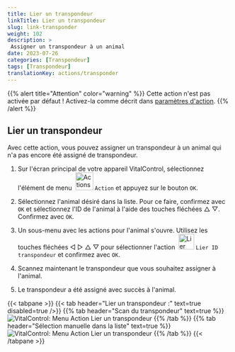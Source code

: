 ```yaml
---
title: Lier un transpondeur
linkTitle: Lier un transpondeur
slug: link-transponder
weight: 102
description: >
 Assigner un transpondeur à un animal
date: 2023-07-26
categories: [Transpondeur]
tags: [Transpondeur]
translationKey: actions/transponder
---
```

{{% alert title="Attention" color="warning" %}}
Cette action n'est pas activée par défaut ! Activez-la comme décrit dans [paramètres d'action](../setting/).
{{% /alert %}}

## Lier un transpondeur

Avec cette action, vous pouvez assigner un transpondeur à un animal qui n'a pas encore été assigné de transpondeur.

1. Sur l'écran principal de votre appareil VitalControl, sélectionnez l'élément de menu &nbsp;<img src="/icons/actions.svg" width="40" align="bottom" alt="Actions" /> `Action` et appuyez sur le bouton `OK`.

2. Sélectionnez l'animal désiré dans la liste. Pour ce faire, confirmez avec `OK` et sélectionnez l'ID de l'animal à l'aide des touches fléchées △ ▽. Confirmez avec `OK`.

3. Un sous-menu avec les actions pour l'animal s'ouvre. Utilisez les touches fléchées ◁ ▷ △ ▽ pour sélectionner l'action &nbsp;<img src="/icons/actions/link-transponder.svg" width="35" align="bottom" alt="Lier un transpondeur" /> `Lier ID transpondeur` et confirmez avec `OK`.

4. Scannez maintenant le transpondeur que vous souhaitez assigner à l'animal.

5. Le transpondeur a été assigné avec succès à l'animal.

{{< tabpane >}}
{{< tab header="Lier un transpondeur :" text=true disabled=true />}}
{{% tab header="Scan du transpondeur" text=true %}}
![VitalControl: Menu Action Lier un transpondeur](../images/linktransponder-scan.png "Lier un transpondeur")
{{% /tab %}}
{{% tab header="Sélection manuelle dans la liste" text=true %}}
![VitalControl: Menu Action Lier un transpondeur](../images/linktransponder.png "Lier un transpondeur")
{{% /tab %}}
{{< /tabpane >}}
